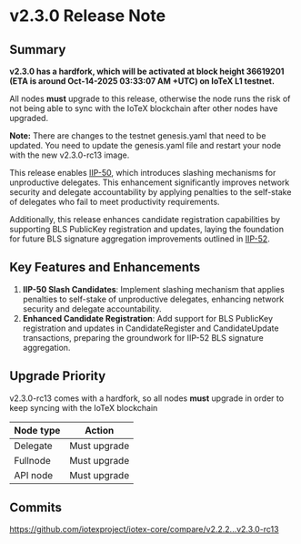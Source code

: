 # v2.3.0 Release Note

## Summary
**v2.3.0 has a hardfork, which will be activated at block height 36619201
(ETA is around Oct-14-2025 03:33:07 AM +UTC) on IoTeX L1 testnet.**

All nodes **must** upgrade to this release, otherwise the node runs the risk of
not being able to sync with the IoTeX blockchain after other nodes have upgraded.

**Note:**
There are changes to the testnet genesis.yaml that need to be updated. You need to
update the genesis.yaml file and restart your node with the new v2.3.0-rc13 image.

This release enables [IIP-50](https://github.com/iotexproject/iips/blob/master/iip-50.md), which introduces slashing mechanisms for unproductive delegates. This enhancement significantly improves network security and delegate accountability by applying penalties to the self-stake of delegates who fail to meet productivity requirements.

Additionally, this release enhances candidate registration capabilities by supporting BLS PublicKey registration and updates, laying the foundation for future BLS signature aggregation improvements outlined in [IIP-52](https://github.com/iotexproject/iips/blob/master/iip-52.md).

## Key Features and Enhancements

1. **IIP-50 Slash Candidates**: Implement slashing mechanism that applies penalties to self-stake of unproductive delegates, enhancing network security and delegate accountability.
2. **Enhanced Candidate Registration**: Add support for BLS PublicKey registration and updates in CandidateRegister and CandidateUpdate transactions, preparing the groundwork for IIP-52 BLS signature aggregation.


## Upgrade Priority
v2.3.0-rc13 comes with a hardfork, so all nodes **must** upgrade in order to keep
syncing with the IoTeX blockchain

| Node type  | Action       |
| ---------- | ------------ |
| Delegate   | Must upgrade |
| Fullnode   | Must upgrade |
| API node   | Must upgrade |

## Commits
https://github.com/iotexproject/iotex-core/compare/v2.2.2...v2.3.0-rc13